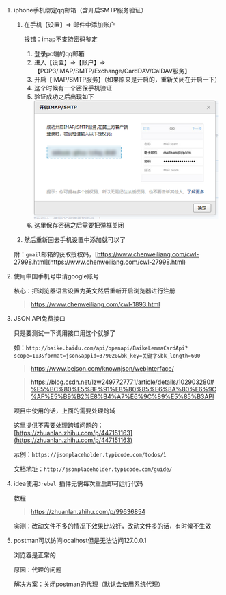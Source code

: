 <!--
 * @Date: 2022-02-21 17:22:26
 * @LastEditors: Lq
 * @LastEditTime: 2022-08-01 18:43:25
 * @FilePath: \learnningNotes\软件推荐及破解锦集\软件小技巧.md
-->
1. iphone手机绑定qq邮箱（含开启SMTP服务验证）

    1. 在手机【设置】=> 邮件中添加账户

        报错：imap不支持密码鉴定

        1. 登录pc端的qq邮箱
        2. 进入【设置】=>【账户】=>【POP3/IMAP/SMTP/Exchange/CardDAV/CalDAV服务】
        3. 开启【IMAP/SMTP服务】（如果原来是开启的，重新关闭在开启一下）
        4. 这个时候有一个密保手机验证
        5. 验证成功之后出现如下
            <img src="./img/邮件开启IMAP.png" />
        6. 这里保存密码之后需要把弹框关闭

    2. 然后重新回去手机设置中添加就可以了

    附：`gmail`邮箱的获取授权码，[https://www.chenweiliang.com/cwl-27998.html](https://www.chenweiliang.com/cwl-27998.html)

2. 使用中国手机号申请google账号

    核心：把浏览器语言设置为英文然后重新开启浏览器进行注册

    > https://www.chenweiliang.com/cwl-1893.html

3. JSON API免费接口

    只是要测试一下调用接口用这个就够了

    如：`http://baike.baidu.com/api/openapi/BaikeLemmaCardApi?scope=103&format=json&appid=379020&bk_key=关键字&bk_length=600`

    > https://www.bejson.com/knownjson/webInterface/


    > https://blog.csdn.net/lzw2497727771/article/details/102903280#%E5%BC%80%E5%8F%91%E8%80%85%E6%8A%80%E6%9C%AF%E5%B9%B2%E8%B4%A7%E6%9C%89%E5%85%B3API

    项目中使用的话，上面的需要处理跨域

    这里提供不需要处理跨域问题的：[https://zhuanlan.zhihu.com/p/447151163](https://zhuanlan.zhihu.com/p/447151163)

    示例：`https://jsonplaceholder.typicode.com/todos/1`

    文档地址：`http://jsonplaceholder.typicode.com/guide/`

4. idea使用`Jrebel `插件无需每次重启即可运行代码

    教程

    > https://zhuanlan.zhihu.com/p/99636854

    实测：改动文件不多的情况下效果比较好，改动文件多的话，有时候不生效

5. postman可以访问localhost但是无法访问127.0.0.1

    浏览器是正常的

    原因：代理的问题

    解决方案：关闭postman的代理（默认会使用系统代理）